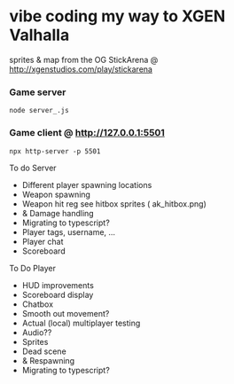# vibe coding my way to XGEN Valhalla
sprites & map from the OG StickArena @ http://xgenstudios.com/play/stickarena

### Game server
```
node server_.js
```

### Game client @ http://127.0.0.1:5501
```
npx http-server -p 5501
```

To do Server
  * Different player spawning locations
  * Weapon spawning
  * Weapon hit reg see hitbox sprites ( ak_hitbox.png)
  * & Damage handling 
  * Migrating to typescript?
  * Player tags, username, ...
  * Player chat
  * Scoreboard

To Do Player
  * HUD improvements
  * Scoreboard display
  * Chatbox
  * Smooth out movement?
  * Actual (local) multiplayer testing
  * Audio??
  * Sprites
  * Dead scene
  * & Respawning
  * Migrating to typescript?
